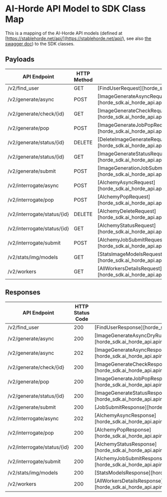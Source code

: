 # AI-Horde API Model to SDK Class Map
This is a mapping of the AI-Horde API models (defined at [https://stablehorde.net/api/](https://stablehorde.net/api/), see also [the swagger doc](https://stablehorde.net/api/swagger.json)) to the SDK classes.

## Payloads
| API Endpoint | HTTP Method | SDK Request Type |
| ------------ | ----------- | ---------------- |
| /v2/find_user | GET | [FindUserRequest][horde_sdk.ai_horde_api.apimodels._find_user.FindUserRequest] |
| /v2/generate/async | POST | [ImageGenerateAsyncRequest][horde_sdk.ai_horde_api.apimodels.generate._async.ImageGenerateAsyncRequest] |
| /v2/generate/check/{id} | GET | [ImageGenerateCheckRequest][horde_sdk.ai_horde_api.apimodels.generate._check.ImageGenerateCheckRequest] |
| /v2/generate/pop | POST | [ImageGenerateJobPopRequest][horde_sdk.ai_horde_api.apimodels.generate._pop.ImageGenerateJobPopRequest] |
| /v2/generate/status/{id} | DELETE | [DeleteImageGenerateRequest][horde_sdk.ai_horde_api.apimodels.generate._status.DeleteImageGenerateRequest] |
| /v2/generate/status/{id} | GET | [ImageGenerateStatusRequest][horde_sdk.ai_horde_api.apimodels.generate._status.ImageGenerateStatusRequest] |
| /v2/generate/submit | POST | [ImageGenerationJobSubmitRequest][horde_sdk.ai_horde_api.apimodels.generate._submit.ImageGenerationJobSubmitRequest] |
| /v2/interrogate/async | POST | [AlchemyAsyncRequest][horde_sdk.ai_horde_api.apimodels.alchemy._async.AlchemyAsyncRequest] |
| /v2/interrogate/pop | POST | [AlchemyPopRequest][horde_sdk.ai_horde_api.apimodels.alchemy._pop.AlchemyPopRequest] |
| /v2/interrogate/status/{id} | DELETE | [AlchemyDeleteRequest][horde_sdk.ai_horde_api.apimodels.alchemy._status.AlchemyDeleteRequest] |
| /v2/interrogate/status/{id} | GET | [AlchemyStatusRequest][horde_sdk.ai_horde_api.apimodels.alchemy._status.AlchemyStatusRequest] |
| /v2/interrogate/submit | POST | [AlchemyJobSubmitRequest][horde_sdk.ai_horde_api.apimodels.alchemy._submit.AlchemyJobSubmitRequest] |
| /v2/stats/img/models | GET | [StatsImageModelsRequest][horde_sdk.ai_horde_api.apimodels._stats.StatsImageModelsRequest] |
| /v2/workers | GET | [AllWorkersDetailsRequest][horde_sdk.ai_horde_api.apimodels.workers._workers_all.AllWorkersDetailsRequest] |


## Responses
| API Endpoint | HTTP Status Code | SDK Response Type |
| ------------ | ----------- | ----------------- |
| /v2/find_user | 200 | [FindUserResponse][horde_sdk.ai_horde_api.apimodels._find_user.FindUserResponse] |
| /v2/generate/async | 200 | [ImageGenerateAsyncDryRunResponse][horde_sdk.ai_horde_api.apimodels.generate._async.ImageGenerateAsyncDryRunResponse] |
| /v2/generate/async | 202 | [ImageGenerateAsyncResponse][horde_sdk.ai_horde_api.apimodels.generate._async.ImageGenerateAsyncResponse] |
| /v2/generate/check/{id} | 200 | [ImageGenerateCheckResponse][horde_sdk.ai_horde_api.apimodels.generate._check.ImageGenerateCheckResponse] |
| /v2/generate/pop | 200 | [ImageGenerateJobPopResponse][horde_sdk.ai_horde_api.apimodels.generate._pop.ImageGenerateJobPopResponse] |
| /v2/generate/status/{id} | 200 | [ImageGenerateStatusResponse][horde_sdk.ai_horde_api.apimodels.generate._status.ImageGenerateStatusResponse] |
| /v2/generate/submit | 200 | [JobSubmitResponse][horde_sdk.ai_horde_api.apimodels.base.JobSubmitResponse] |
| /v2/interrogate/async | 202 | [AlchemyAsyncResponse][horde_sdk.ai_horde_api.apimodels.alchemy._async.AlchemyAsyncResponse] |
| /v2/interrogate/pop | 200 | [AlchemyPopResponse][horde_sdk.ai_horde_api.apimodels.alchemy._pop.AlchemyPopResponse] |
| /v2/interrogate/status/{id} | 200 | [AlchemyStatusResponse][horde_sdk.ai_horde_api.apimodels.alchemy._status.AlchemyStatusResponse] |
| /v2/interrogate/submit | 200 | [AlchemyJobSubmitResponse][horde_sdk.ai_horde_api.apimodels.alchemy._submit.AlchemyJobSubmitResponse] |
| /v2/stats/img/models | 200 | [StatsModelsResponse][horde_sdk.ai_horde_api.apimodels._stats.StatsModelsResponse] |
| /v2/workers | 200 | [AllWorkersDetailsResponse][horde_sdk.ai_horde_api.apimodels.workers._workers_all.AllWorkersDetailsResponse] |
